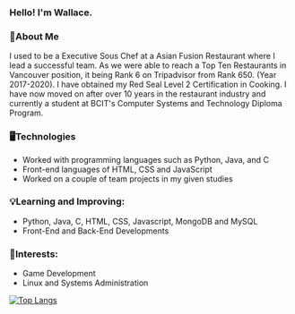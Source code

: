 ### Hello! I'm Wallace.

### 👤About Me

I used to be a Executive Sous Chef at a Asian Fusion Restaurant where I lead a successful team. As we were able to reach a Top Ten Restaurants in Vancouver position, it being Rank 6 on Tripadvisor from Rank 650. (Year 2017-2020). I have obtained my Red Seal Level 2 Certification in Cooking. I have now moved on after over 10 years in the restaurant industry and currently a student at BCIT's Computer Systems and Technology Diploma Program.

### 🖥️Technologies

- Worked with programming languages such as Python, Java, and C
- Front-end languages of HTML, CSS and JavaScript
- Worked on a couple of team projects in my given studies

### 💡Learning and Improving:

- Python, Java, C, HTML, CSS, Javascript, MongoDB and MySQL
- Front-End and Back-End Developments

### 🤔Interests:
- Game Development
- Linux and Systems Administration

[![Top Langs](https://github-readme-stats.vercel.app/api/top-langs/?username=WallaceTrinh&hide=html,css&theme=radical&langs_count=8&layout=compact)](https://github.com/anuraghazra/github-readme-stats)
